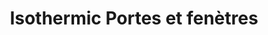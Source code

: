 ---
title: "Isothermic Portes et fenètres"
url: /sainte-julie/isothermic-portes-et-fenetres/
shop: Allgemein
---